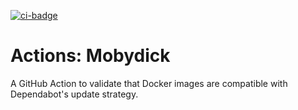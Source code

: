 [![ci-badge]][ci-workflow]

[ci-badge]: https://github.com/jace-ys/actions-mobydick/workflows/.github/workflows/ci.yml/badge.svg
[ci-workflow]: https://github.com/jace-ys/actions-mobydick/actions?query=workflow%3A.github%2Fworkflows%2Fci.yml

# Actions: Mobydick

A GitHub Action to validate that Docker images are compatible with Dependabot's update strategy.
